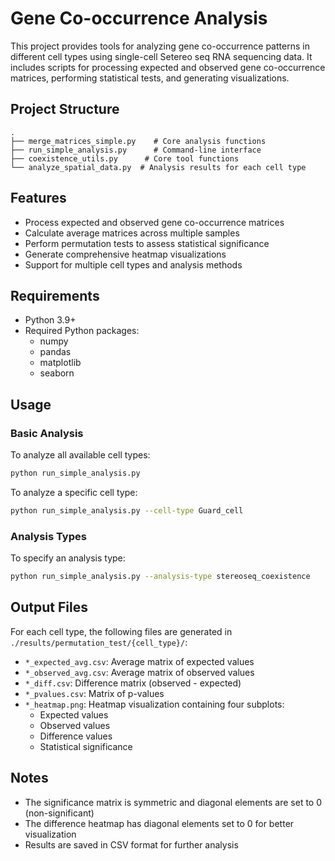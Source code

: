 # Gene Co-occurrence Analysis

This project provides tools for analyzing gene co-occurrence patterns in different cell types using single-cell Setereo seq RNA sequencing data. It includes scripts for processing expected and observed gene co-occurrence matrices, performing statistical tests, and generating visualizations.

## Project Structure

```
.
├── merge_matrices_simple.py    # Core analysis functions
├── run_simple_analysis.py      # Command-line interface
├── coexistence_utils.py      # Core tool functions
└── analyze_spatial_data.py  # Analysis results for each cell type
```

## Features

- Process expected and observed gene co-occurrence matrices
- Calculate average matrices across multiple samples
- Perform permutation tests to assess statistical significance
- Generate comprehensive heatmap visualizations
- Support for multiple cell types and analysis methods

## Requirements

- Python 3.9+
- Required Python packages:
  - numpy
  - pandas
  - matplotlib
  - seaborn

## Usage

### Basic Analysis

To analyze all available cell types:
```bash
python run_simple_analysis.py
```

To analyze a specific cell type:
```bash
python run_simple_analysis.py --cell-type Guard_cell
```

### Analysis Types

To specify an analysis type:
```bash
python run_simple_analysis.py --analysis-type stereoseq_coexistence
```

## Output Files

For each cell type, the following files are generated in `./results/permutation_test/{cell_type}/`:

- `*_expected_avg.csv`: Average matrix of expected values
- `*_observed_avg.csv`: Average matrix of observed values
- `*_diff.csv`: Difference matrix (observed - expected)
- `*_pvalues.csv`: Matrix of p-values
- `*_heatmap.png`: Heatmap visualization containing four subplots:
  - Expected values
  - Observed values
  - Difference values
  - Statistical significance

## Notes

- The significance matrix is symmetric and diagonal elements are set to 0 (non-significant)
- The difference heatmap has diagonal elements set to 0 for better visualization
- Results are saved in CSV format for further analysis 
